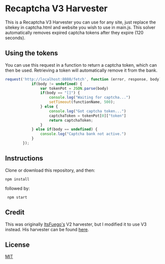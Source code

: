 # Recaptcha V3 Harvester
This is a Recaptcha V3 Harvester you can use for any site, just replace the sitekey in captcha.html and website you wish to use in main.js.
This solver automatically removes expired captcha tokens after they expire (120 seconds).

## Using the tokens

You can use this request in a function to return a captcha token, which can then be used. 
Retrieving a token will automatically remove it from the bank.

```js
request('http://localhost:8080/fetch', function (error, response, body) {
            if(body != undefined) {
                var tokenPot = JSON.parse(body)
                if(body == "[]") {
                    console.log("Waiting for captcha...")
                    setTimeout(functionName, 500);
                } else {
                    console.log("Got captcha token...")
                    captchaToken = tokenPot[0]["token"]
                    return captchaToken;
                }
            } else if(body == undefined) {
                console.log("Captcha bank not active.")
            }
        });
```

## Instructions
Clone or download this repository, and then:

```npm install``` 

followed by:

``` npm start```

## Credit
This was originally [ItsFuego's](https://github.com/ItsFuego) V2 harvester, but I modified it to use V3 instead. His harvester can be found [here](https://github.com/ItsFuego/Captcha-Solver).

## License
[MIT](https://choosealicense.com/licenses/mit/)

